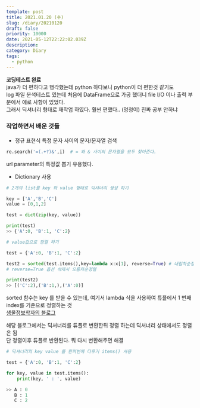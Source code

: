 ```yaml
---
template: post
title: 2021.01.20 (수)
slug: /diary/20210120
draft: false
priority: 10000
date: 2021-05-12T22:22:02.039Z
description:
category: Diary
tags:
  - python
---
```


**코딩테스트 완료**  
java가 더 편하다고 행각했는데 python 하다보니 python이 더 편한것 같기도  
log 파일 분석테스트 였는데 처음에 DataFrame으로 가공 했더니 file I/O 이나 출력 부분에서 에로 사항이 있었다.  
그래서 딕셔너리 형태로 재작업 하였다. 훨씬 편했다.. (멍청이) 진짜 공부 안하냐

### 작업하면서 배운 것들

- 정규 표현식 특정 문자 사이의 문자/문자열 검색

```python {numberLines}
re.search('=(.+?)&',i)  # = 와 & 사이의 문자열을 모두 찾아준다.
```

url parameter의 특정값 뽑기 유용했다.

- Dictionary 사용

```python {numberLines}
# 2개의 list를 key 와 value 형태로 딕셔너리 생성 하기

key = ['A','B','C']
value = [0,1,2]

test = dict(zip(key, value))

print(test)
>> {'A':0, 'B':1, 'C':2}
```

```python {numberLines}
# value값으로 정렬 하기

test = {'A':0, 'B':1, 'C':2}

test2 = sorted(test.items(),key=lambda x:x[1], reverse=True) # 내림차순정렬
# reverse=True 옵션 삭제시 오름차순정렬

print(test2)
>> [('C':2),('B':1,),('A':0)]
```

sorted 함수는 key 를 받을 수 있는데, 여기서 lambda 식을 사용하여 튜플에서 1 번째 index를 기준으로 정렬하는 것  
[생물정보학자의 블로그](https://korbillgates.tistory.com/171)

해당 블로그에서는 딕셔너리를 튜플로 변환한뒤 정렬 하는데 딕셔너리 상태에서도 정렬은 됨  
단 정렬이후 튜플로 반환된다. 뭐 다시 변환해주면 해결

```python {numberLines}
# 딕셔너리의 key value 를 한꺼번에 다루기 items() 사용

test = {'A':0, 'B':1, 'C':2}

for key, value in test.items():
    print(key, ' : ', value)

>> A : 0
   B : 1
   C : 2
```
